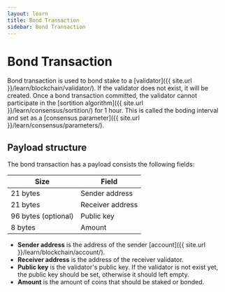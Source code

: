 ```yaml
---
layout: learn
title: Bond Transaction
sidebar: Bond Transaction
---
```


# Bond Transaction

Bond transaction is used to bond stake to a [validator]({{ site.url }}/learn/blockchain/validator/).
If the validator does not exist, it will be created.
Once a bond transaction committed, the validator cannot participate in the
[sortition algorithm]({{ site.url }}/learn/consensus/sortition/) for 1 hour.
This is called the boding interval and set as a [consensus parameter]({{ site.url }}/learn/consensus/parameters/).

## Payload structure

The bond transaction has a payload consists the following fields:

| Size                | Field            |
| ------------------- | ---------------- |
| 21 bytes            | Sender address   |
| 21 bytes            | Receiver address |
| 96 bytes (optional) | Public key       |
| 8 bytes             | Amount           |

- **Sender address** is the address of the sender [account]({{ site.url }}/learn/blockchain/account/).
- **Receiver address** is the address of the receiver validator.
- **Public key** is the validator's public key. If the validator is not exist yet,
  the public key should be set, otherwise it should left empty.
- **Amount** is the amount of coins that should be staked or bonded.
